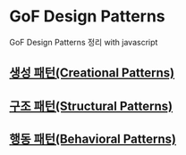 # GoF Design Patterns

GoF Design Patterns 정리 with javascript

## [생성 패턴(Creational Patterns)](https://github.com/KangJiJi/Study/tree/master/Book/DesignPatterns/CreationalPatterns)

## [구조 패턴(Structural Patterns)](https://github.com/KangJiJi/Study/tree/master/Book/DesignPatterns/StructuralPatterns)

## [행동 패턴(Behavioral Patterns)](https://github.com/KangJiJi/Study/tree/master/Book/DesignPatterns/BehavioralPatterns)
